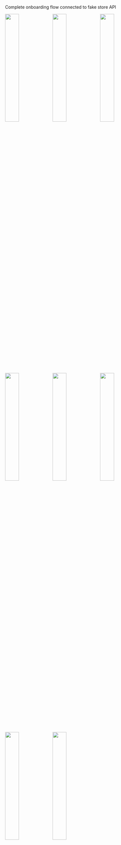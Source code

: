 Complete onboarding flow connected to fake store API

<img src="https://github.com/onflyer/FakeStore-APP/assets/114020060/ddaa5a5d-9dfa-4c96-8d5c-40e48a338c81" width="30%" height="30%">


<img src="https://github.com/onflyer/FakeStore-APP/assets/114020060/509e2e59-ab77-499b-92c1-135d2be86e4b" width="30%" height="30%">
<img src="https://github.com/onflyer/FakeStore-APP/assets/114020060/262762a2-ca57-4dc4-956a-54eef40123dd" width="30%" height="30%">
<img src="https://github.com/onflyer/FakeStore-APP/assets/114020060/06faf068-2759-425b-9a20-0f706c90decf" width="30%" height="30%">
<img src="https://github.com/onflyer/FakeStore-APP/assets/114020060/5e4e97af-6129-499f-8b4b-5fa93ebaedd3" width="30%" height="30%">
<img src="https://github.com/onflyer/FakeStore-APP/assets/114020060/ee6cb729-7c3d-4433-9e82-5f2392a498ee" width="30%" height="30%">

<img src="https://github.com/onflyer/FakeStore-APP/assets/114020060/84f869ae-f5cd-4991-b743-43fdd95d16cb" width="30%" height="30%">
<img src="https://github.com/onflyer/FakeStore-APP/assets/114020060/65cbd039-9757-4440-8a47-af2e2202cf16" width="30%" height="30%">




